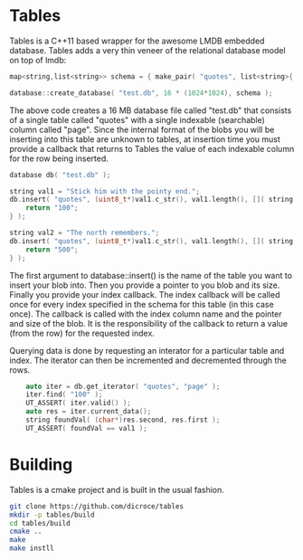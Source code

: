 # Tables

Tables is a C++11 based wrapper for the awesome LMDB embedded database. Tables adds a very thin veneer of the relational database model on top of lmdb:

```c++
map<string,list<string>> schema = { make_pair( "quotes", list<string>{ "page" } ) };

database::create_database( "test.db", 16 * (1024*1024), schema );
```

The above code creates a 16 MB database file called "test.db" that consists of a single table called "quotes" with a single indexable (searchable) column called "page". Since the internal format of the blobs you will be inserting into this table are unknown to tables, at insertion time you must provide a callback that returns to Tables the value of each indexable column for the row being inserted.

```c++
database db( "test.db" );

string val1 = "Stick him with the pointy end.";
db.insert( "quotes", (uint8_t*)val1.c_str(), val1.length(), []( string colName, const uint8_t* src, size_t size ) {
    return "100";
} );

string val2 = "The north remembers.";
db.insert( "quotes", (uint8_t*)val1.c_str(), val1.length(), []( string colName, const uint8_t* src, size_t size ) {
    return "500";
} );

```

The first argument to database::insert() is the name of the table you want to insert your blob into. Then you provide a pointer to you blob and its size. Finally you provide your index callback. The index callback will be called once for every index specified in the schema for this table (in this case once). The callback is called with the index column name and the pointer and size of the blob. It is the responsibility of the callback to return a value (from the row) for the requested index.

Querying data is done by requesting an interator for a particular table and index. The iterator can then be incremented and decremented through the rows.

```c++
    auto iter = db.get_iterator( "quotes", "page" );
    iter.find( "100" );
    UT_ASSERT( iter.valid() );
    auto res = iter.current_data();
    string foundVal( (char*)res.second, res.first );
    UT_ASSERT( foundVal == val1 );
```

# Building
Tables is a cmake project and is built in the usual fashion.

```bash
git clone https://github.com/dicroce/tables
mkdir -p tables/build
cd tables/build
cmake ..
make
make instll
```
